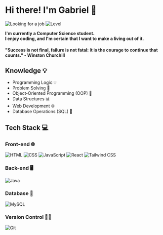 <h1>Hi there! I'm Gabriel 🧐</h1>

<p>
  
  <img src="https://img.shields.io/badge/Looking_for_a_job-Yes!-green" alt="Looking for a job">
  
  <img src="https://img.shields.io/badge/Level-Beginner/Intermediate-orange" alt="Level">

</p>

<b>I'm currently a Computer Science student.</b>
<br>
<b>I enjoy coding, and I'm certain that I want to make a living out of it.</b>
<br>
<h4>"Success is not final, failure is not fatal: It is the courage to continue that counts." - Winston Churchill</h4>

<h2>Knowledge 💡</h2>
<ul>
   <li>Programming Logic 💡</li>
<li>Problem Solving 🧩</li>
<li>Object-Oriented Programming (OOP) 🔄</li>
<li>Data Structures 📊</li>
<li>Web Development 🌐</li>
<li>Database Operations (SQL) 💾</li>

</ul>

<h2>Tech Stack 💻</h2>


  <h3>Front-end 🌐 </h3> <p>
<img src="https://img.shields.io/badge/HTML-5-orange" alt="HTML">  <img src="https://img.shields.io/badge/CSS-3-blue" alt="CSS">
    <img src="https://img.shields.io/badge/JavaScript-ES6-yellow" alt="JavaScript">
    <img src="https://img.shields.io/badge/React-17.x-blue" alt="React">
    <img src="https://img.shields.io/badge/Tailwind_CSS-2.x-38B2AC" alt="Tailwind CSS"></p>


<h3>Back-end 🖥️ </h3> <p><img src="https://img.shields.io/badge/Java-17-red" alt="Java"></p>

<h3>Database 💽 </h3> <p><img src="https://img.shields.io/badge/MySQL-8.0-blue" alt="MySQL"></p>

<h3>Version Control 🧑‍💻 </h3> <p> <img src="https://img.shields.io/badge/Git-2.x-lightgrey" alt="Git"> </p>
